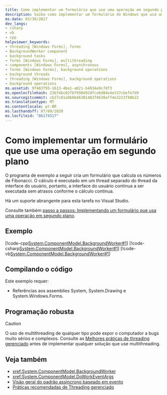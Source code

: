 ```yaml
---
title: Como implementar um formulário que use uma operação em segundo plano
description: Saiba como implementar um formulário do Windows que usa uma operação em segundo plano para que uma operação possa continuar a ser executada enquanto outra operação continua.
ms.date: 03/30/2017
dev_langs:
- csharp
- vb
- cpp
helpviewer_keywords:
- threading [Windows Forms], forms
- BackgroundWorker component
- background tasks
- forms [Windows Forms], multithreading
- components [Windows Forms], asynchronous
- forms [Windows Forms], background operations
- background threads
- threading [Windows Forms], background operations
- background operations
ms.assetid: 9f483f93-1613-4be1-a021-b4934e9c78f3
ms.openlocfilehash: 23bf4bc02fbf998d92dfce6d84e4e337cbefe7d9
ms.sourcegitcommit: cb27c01a8b0b4630148374638aff4e2221f90b22
ms.translationtype: MT
ms.contentlocale: pt-BR
ms.lasthandoff: 07/09/2020
ms.locfileid: "86174517"
---
```

# <a name="how-to-implement-a-form-that-uses-a-background-operation"></a>Como implementar um formulário que use uma operação em segundo plano
O programa de exemplo a seguir cria um formulário que calcula os números de Fibonacci. O cálculo é executado em um thread separado do thread da interface do usuário, portanto, a interface do usuário continua a ser executada sem atrasos conforme o cálculo continua.  
  
 Há um suporte abrangente para esta tarefa no Visual Studio.  
  
 Consulte também [passo a passos: Implementando um formulário que usa uma operação em segundo plano](walkthrough-implementing-a-form-that-uses-a-background-operation.md).  
  
## <a name="example"></a>Exemplo  
 [!code-cpp[System.ComponentModel.BackgroundWorker#1](~/samples/snippets/cpp/VS_Snippets_Winforms/System.ComponentModel.BackgroundWorker/CPP/fibonacciform.cpp#1)]
 [!code-csharp[System.ComponentModel.BackgroundWorker#1](~/samples/snippets/csharp/VS_Snippets_Winforms/System.ComponentModel.BackgroundWorker/CS/fibonacciform.cs#1)]
 [!code-vb[System.ComponentModel.BackgroundWorker#1](~/samples/snippets/visualbasic/VS_Snippets_Winforms/System.ComponentModel.BackgroundWorker/VB/fibonacciform.vb#1)]  
  
## <a name="compiling-the-code"></a>Compilando o código  
 Este exemplo requer:  
  
- Referências aos assemblies System, System.Drawing e System.Windows.Forms.  
  
## <a name="robust-programming"></a>Programação robusta  
  
> [!CAUTION]
> O uso de multithreading de qualquer tipo pode expor o computador a bugs muito sérios e complexos. Consulte as [Melhores práticas de threading gerenciado](../../../standard/threading/managed-threading-best-practices.md) antes de implementar qualquer solução que use multithreading.  
  
## <a name="see-also"></a>Veja também

- <xref:System.ComponentModel.BackgroundWorker>
- <xref:System.ComponentModel.DoWorkEventArgs>
- [Visão geral do padrão assíncrono baseado em evento](../../../standard/asynchronous-programming-patterns/event-based-asynchronous-pattern-overview.md)
- [Práticas recomendadas de Threading gerenciado](../../../standard/threading/managed-threading-best-practices.md)
